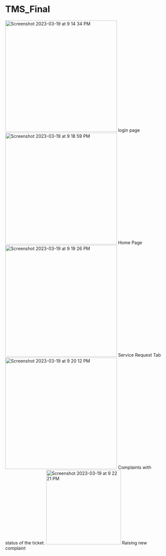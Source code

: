 # TMS_Final

<img width="356" alt="Screenshot 2023-03-19 at 9 14 34 PM" src="https://user-images.githubusercontent.com/117572766/226187516-402e9aee-3adb-4739-887d-3ece99ccc51f.png">
 login page
 
 
 <img width="356" alt="Screenshot 2023-03-19 at 9 18 59 PM" src="https://user-images.githubusercontent.com/117572766/226188022-f8741959-da61-4fc2-ab9d-d10502ee34f0.png">
Home Page

<img width="356" alt="Screenshot 2023-03-19 at 9 19 26 PM" src="https://user-images.githubusercontent.com/117572766/226188086-2881fed7-645c-4e47-b9c1-d782a3000ef3.png">
Service Request Tab


<img width="356" alt="Screenshot 2023-03-19 at 9 20 12 PM" src="https://user-images.githubusercontent.com/117572766/226188139-0feda685-21a0-4c37-bbf6-298ac692740d.png">
Complaints with status of the ticket.


<img width="238" alt="Screenshot 2023-03-19 at 9 22 21 PM" src="https://user-images.githubusercontent.com/117572766/226188222-412a10cf-bd54-4796-8a2a-ee80a5ec620e.png">
Raising new complaint

